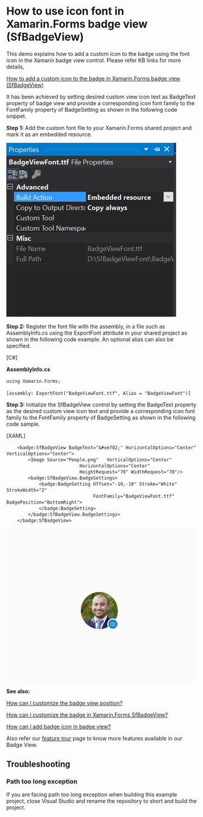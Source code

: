 # How to use icon font in Xamarin.Forms badge view (SfBadgeView)
This demo explains how to add a custom icon to the badge using the font icon in the Xamarin badge view control. Please refer KB links for more details,

[How to add a custom icon to the badge in Xamarin.Forms badge view (SfBadgeView)](https://www.syncfusion.com/kb/11338/?utm_medium=listing&utm_source=github-examples)

It has been achieved by setting desired custom view icon text as BadgeText  property of badge view and provide a corresponding icon font family to the FontFamily property of BadgeSetting as shown in the  following code snippet.

**Step 1:** Add the custom font file to your Xamarin.Forms shared project and mark it as an embedded resource.

![Embedded resource badge view custom font](OutputImage/EmbeddedCustomFont.png)

**Step 2:** Register the font file with the assembly, in a file such as AssemblyInfo.cs using the ExportFont attribute in your shared project as shown in the following code example. An optional alias can also be specified.

[C#]

**AssemblyInfo.cs**

```
using Xamarin.Forms;

[assembly: ExportFont("BadgeViewFont.ttf", Alias = "BadgeViewFont")]

```

**Step 3:** Initialize the SfBadgeView control by setting the BadgeText property as the desired custom view icon text and provide a corresponding icon font family to the FontFamily property of BadgeSetting as shown in the following code sample.

[XAML]

```
    <badge:SfBadgeView BadgeText="&#xe702;" HorizontalOptions="Center" VerticalOptions="Center">
        <Image Source="People.png"   VerticalOptions="Center"
                           HorizontalOptions="Center"
                           HeightRequest="70" WidthRequest="70"/>
        <badge:SfBadgeView.BadgeSettings>
            <badge:BadgeSetting Offset="-10,-10" Stroke="White" StrokeWidth="2" 
                                FontFamily="BadgeViewFont.ttf" BadgePosition="BottomRight">
            </badge:BadgeSetting>
        </badge:SfBadgeView.BadgeSettings>
    </badge:SfBadgeView>

```

![Output image of badge view custom font](OutputImage/BadgeCustomFont.jpg)

**See also:**

[How can I customize the badge view position?](https://help.syncfusion.com/xamarin/badge-view/position-customization)

[How can I customize the badge in Xamarin.Forms SfBadgeView?](https://help.syncfusion.com/xamarin/badge-view/badge-customization)

[How can I add badge icon in badge view?](https://help.syncfusion.com/xamarin/badge-view/predefined-symbols)

Also refer our [feature tour](https://www.syncfusion.com/xamarin-ui-controls/xamarin-badge-view) page to know more features available in our Badge View.

## <a name="troubleshooting"></a>Troubleshooting ##
### Path too long exception
If you are facing path too long exception when building this example project, close Visual Studio and rename the repository to short and build the project.

